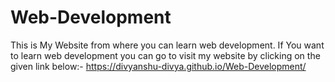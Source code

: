 # Web-Development
This is My Website from where you can learn web development.
If You want to learn web development you can go to visit my website by clicking on the given link below:-
https://divyanshu-divya.github.io/Web-Development/
